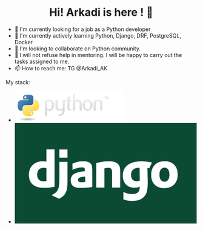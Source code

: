<h1 align="center"> Hi! Arkadi is here ! 👋 </h1>



- 🔭 I'm currently looking for a job as a Python developer
- 🌱 I'm currently actively learning Python, Django, DRF, PostgreSQL, Docker
- 👯 I'm looking to collaborate on Python community.
- 🤔 I will not refuse help in mentoring. I will be happy to carry out the tasks assigned to me.
- 📫 How to reach me: TG @Arkadi_AK

My stack:
* ![alt text](https://github.com/Arkadi-AK/arkadi-ak/blob/main/images/python-logo.png "Python")
* ![alt text](https://github.com/Arkadi-AK/arkadi-ak/blob/main/images/Django.PNG "Django")
